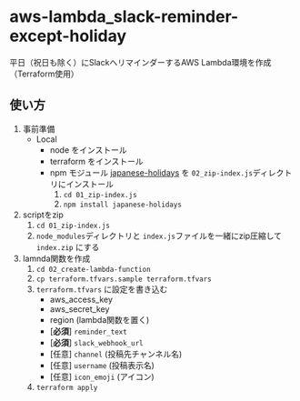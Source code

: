 # aws-lambda_slack-reminder-except-holiday
平日（祝日も除く）にSlackへリマインダーするAWS Lambda環境を作成（Terraform使用）

## 使い方
1. 事前準備
	* Local
		* node をインストール
		* terraform をインストール
		* npm モジュール [japanese-holidays](https://www.npmjs.com/package/japanese-holidays "https://www.npmjs.com/package/japanese-holidays") を `02_zip-index.js`ディレクトリにインストール
			1. `cd 01_zip-index.js`
			1. `npm install japanese-holidays`
1. scriptをzip
	1. `cd 01_zip-index.js`
	1. `node_modules`ディレクトリと `index.js`ファイルを一緒にzip圧縮して `index.zip` にする
1. lamnda関数を作成
	1. `cd 02_create-lambda-function`
	1. `cp terraform.tfvars.sample terraform.tfvars`
	1. `terraform.tfvars` に設定を書き込む
		* aws_access_key
		* aws_secret_key
		* region (lambda関数を置く)
		* [**必須**] `reminder_text`
		* [**必須**] `slack_webhook_url`
		* [任意] `channel` (投稿先チャンネル名)
		* [任意] `username` (投稿表示名)
		* [任意] `icon_emoji` (アイコン)
	1. `terraform apply`
